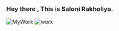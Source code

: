 ### Hey there , This is Saloni Rakholiya.

![MyWork](https://github-readme-stats.vercel.app/api/?username=saloni-rakholiya) ![work](https://github-readme-stats.vercel.app/api/top-langs/?username=saloni-rakholiya)

<!--
**saloni-rakholiya/saloni-rakholiya** is a ✨ _special_ ✨ repository because its `README.md` (this file) appears on your GitHub profile.

Here are some ideas to get you started:

- 🔭 I’m currently working on ...
- 🌱 I’m currently learning ...
- 👯 I’m looking to collaborate on ...
- 🤔 I’m looking for help with ...
- 💬 Ask me about ...
- 📫 How to reach me: ...
- 😄 Pronouns: ...
- ⚡ Fun fact: ...
-->

